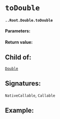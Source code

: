# `toDouble`

#### `..Root.Double.toDouble`

#### Parameters:

#### Return value:

## Child of:

[`Double`](docs..Root.Double.md)

## Signatures:

`NativeCallable`, `Callable`



## Example:

